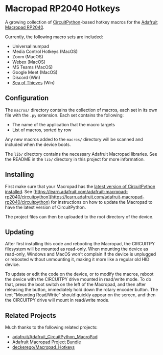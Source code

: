 # Macropad RP2040 Hotkeys

A growing collection of [CircuitPython](https://circuitpython.org/board/adafruit_macropad_rp2040/)-based hotkey macros for the [Adafruit Macropad RP2040](https://learn.adafruit.com/adafruit-macropad-rp2040).

Currently, the following macro sets are included:

- Universal numpad
- Media Control Hotkeys (MacOS)
- Zoom (MacOS)
- Webex (MacOS)
- MS Teams (MacOS)
- Google Meet (MacOS)
- Discord (Win)
- [Sea of Thieves](https://www.seaofthieves.com/) (Win)

## Configuration

The `macros/` directory contains the collection of macros, each set in its own file with the `.py` extension. Each set contains the following:

- The name of the application that the macro targets
- List of macros, sorted by row

Any new macros added to the `macros/` directory will be scanned and included when the device boots.

The `lib/` directory contains the necessary Adafruit Macropad libraries. See the README in the `lib/` directory in this project for more information.

## Installing

First make sure that your Macropad has the [latest version of CircuitPython installed](https://circuitpython.org/board/adafruit_macropad_rp2040/). See [https://learn.adafruit.com/adafruit-macropad-rp2040/circuitpython](https://learn.adafruit.com/adafruit-macropad-rp2040/circuitpython) for instructions on how to update the Macropad to have the latest version of CircuitPython.

The project files can then be uploaded to the root directory of the device.

## Updating

After first installing this code and rebooting the Macropad, the CIRCUITPY filesystem will be mounted as read-only. When mounting the device as read-only, Windows and MacOS won't complain if the device is unplugged or rebooted without unmounting it, making it more like a regular old HID device.

To update or edit the code on the device, or to modify the macros, reboot the device with the CIRCUITPY drive mounted in read/write mode. To do that, press the boot switch on the left of the Macropad, and then after releasing the button, immediately hold down the rotary encoder button. The text "Mounting Read/Write" should quickly appear on the screen, and then the CIRCUITPY drive will mount in read/write mode.

## Related Projects

Much thanks to the following related projects:

- [adafruit/Adafruit_CircuitPython_MacroPad](https://github.com/adafruit/Adafruit_CircuitPython_MacroPad)
- [Adafruit Macropad Project Bundle](https://learn.adafruit.com/macropad-hotkeys/project-code)
- [deckerego/Macropad_Hotkeys](https://github.com/deckerego/Macropad_Hotkeys)
